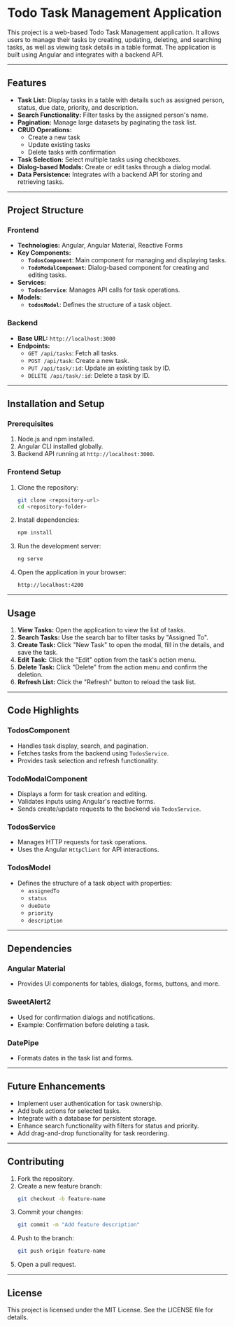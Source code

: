 # Todo Task Management Application

This project is a web-based Todo Task Management application. It allows users to manage their tasks by creating, updating, deleting, and searching tasks, as well as viewing task details in a table format. The application is built using Angular and integrates with a backend API.

---

## Features

- **Task List:** Display tasks in a table with details such as assigned person, status, due date, priority, and description.
- **Search Functionality:** Filter tasks by the assigned person's name.
- **Pagination:** Manage large datasets by paginating the task list.
- **CRUD Operations:**
  - Create a new task
  - Update existing tasks
  - Delete tasks with confirmation
- **Task Selection:** Select multiple tasks using checkboxes.
- **Dialog-based Modals:** Create or edit tasks through a dialog modal.
- **Data Persistence:** Integrates with a backend API for storing and retrieving tasks.

---

## Project Structure

### Frontend

- **Technologies:** Angular, Angular Material, Reactive Forms
- **Key Components:**
  - **`TodosComponent`**: Main component for managing and displaying tasks.
  - **`TodoModalComponent`**: Dialog-based component for creating and editing tasks.
- **Services:**
  - **`TodosService`**: Manages API calls for task operations.
- **Models:**
  - **`todosModel`**: Defines the structure of a task object.

### Backend

- **Base URL:** `http://localhost:3000`
- **Endpoints:**
  - `GET /api/tasks`: Fetch all tasks.
  - `POST /api/task`: Create a new task.
  - `PUT /api/task/:id`: Update an existing task by ID.
  - `DELETE /api/task/:id`: Delete a task by ID.

---

## Installation and Setup

### Prerequisites

1. Node.js and npm installed.
2. Angular CLI installed globally.
3. Backend API running at `http://localhost:3000`.

### Frontend Setup

1. Clone the repository:

   ```bash
   git clone <repository-url>
   cd <repository-folder>
   ```

2. Install dependencies:

   ```bash
   npm install
   ```

3. Run the development server:

   ```bash
   ng serve
   ```

4. Open the application in your browser:

   ```
   http://localhost:4200
   ```

---

## Usage

1. **View Tasks:** Open the application to view the list of tasks.
2. **Search Tasks:** Use the search bar to filter tasks by "Assigned To".
3. **Create Task:** Click "New Task" to open the modal, fill in the details, and save the task.
4. **Edit Task:** Click the "Edit" option from the task's action menu.
5. **Delete Task:** Click "Delete" from the action menu and confirm the deletion.
6. **Refresh List:** Click the "Refresh" button to reload the task list.

---

## Code Highlights

### TodosComponent

- Handles task display, search, and pagination.
- Fetches tasks from the backend using `TodosService`.
- Provides task selection and refresh functionality.

### TodoModalComponent

- Displays a form for task creation and editing.
- Validates inputs using Angular's reactive forms.
- Sends create/update requests to the backend via `TodosService`.

### TodosService

- Manages HTTP requests for task operations.
- Uses the Angular `HttpClient` for API interactions.

### TodosModel

- Defines the structure of a task object with properties:
  - `assignedTo`
  - `status`
  - `dueDate`
  - `priority`
  - `description`

---

## Dependencies

### Angular Material

- Provides UI components for tables, dialogs, forms, buttons, and more.

### SweetAlert2

- Used for confirmation dialogs and notifications.
- Example: Confirmation before deleting a task.

### DatePipe

- Formats dates in the task list and forms.

---

## Future Enhancements

- Implement user authentication for task ownership.
- Add bulk actions for selected tasks.
- Integrate with a database for persistent storage.
- Enhance search functionality with filters for status and priority.
- Add drag-and-drop functionality for task reordering.

---

## Contributing

1. Fork the repository.
2. Create a new feature branch:
   ```bash
   git checkout -b feature-name
   ```
3. Commit your changes:
   ```bash
   git commit -m "Add feature description"
   ```
4. Push to the branch:
   ```bash
   git push origin feature-name
   ```
5. Open a pull request.

---

## License

This project is licensed under the MIT License. See the LICENSE file for details.
